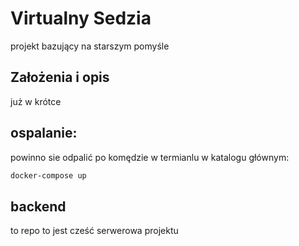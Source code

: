 # Virtualny Sedzia 

projekt bazujący na starszym pomyśle

## Założenia i opis 

już w krótce 

## ospalanie:

powinno sie odpalić po komędzie w termianlu w katalogu głównym:
```bash
docker-compose up
```
## backend

to repo to jest cześć serwerowa projektu
